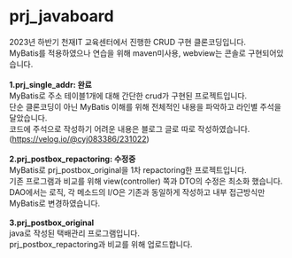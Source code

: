 # prj_javaboard

2023년 하반기 천재IT 교육센터에서 진행한 CRUD 구현 클론코딩입니다.<br>
MyBatis를 적용하였으나 연습을 위해 maven미사용, webview는 콘솔로 구현되어있습니다.<br>
<br>
<strong>1.prj_single_addr: 완료</strong><br>
MyBatis로 주소 테이블1개에 대해 간단한 crud가 구현된 프로젝트입니다.<br>
단순 클론코딩이 아닌 MyBatis 이해를 위해 전체적인 내용을 파악하고 라인별 주석을 달았습니다.<br>
코드에 주석으로 작성하기 어려운 내용은 블로그 글로 따로 작성하였습니다.(https://velog.io/@cyj083386/231022)<br>
<br>
<strong>2.prj_postbox_repactoring: 수정중 </strong><br>
MyBatis로 prj_postbox_original을 1차 repactoring한 프로젝트입니다.<br>
기존 프로그램과 비교를 위해 view(controller) 쪽과 DTO의 수정은 최소화 했습니다.<br>
DAO에서는 로직, 각 메소드의 I/O은 기존과 동일하게 작성하고 내부 접근방식만 MyBatis로 변경하였습니다.<br>
<br>
<strong>3.prj_postbox_original</strong><br>
java로 작성된 택배관리 프로그램입니다.<br>
prj_postbox_repactoring과 비교를 위해 업로드합니다.<br>
